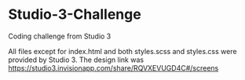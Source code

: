 # Studio-3-Challenge
Coding challenge from Studio 3

All files except for index.html and both styles.scss and styles.css were provided by Studio 3. 
The design link was https://studio3.invisionapp.com/share/RQVXEVUGD4C#/screens
